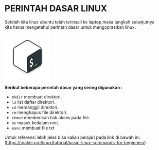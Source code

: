 # PERINTAH DASAR LINUX

Setelah kita linux ubuntu telah terinsall ke laptop,maka langkah selanjutnya kita harus mengetahui perintah dasar untuk mengoprasikan linux.

<img src="img/perintah.png" height="150">

**Berikut beberapa perintah dasar yang sering digunakan :**

- `mkdir` membuat direktori.
- `ls` list daftar direktori.
- `cd` memanggil direktori.
- `rm` menghapus file direktori.
- `chmod` memberikan hak akses pada file.
- `su` masuk kedalam root.
- `nano` membuat file txt

Untuk referensi lebih jelas bisa kalian pelajari pada link di bawah ini.(https://maker.pro/linux/tutorial/basic-linux-commands-for-beginners).
